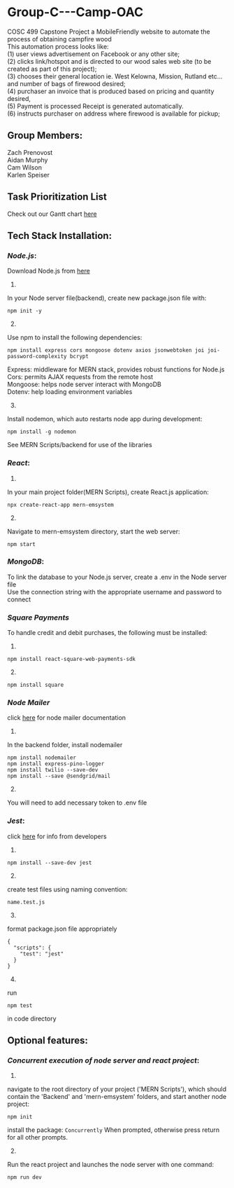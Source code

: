 # Group-C---Camp-OAC
COSC 499 Capstone Project
a MobileFriendly website to automate the process of obtaining campfire wood <br />
This automation process looks like: <br />
(1) user views advertisement on Facebook or any other site; <br />
(2) clicks link/hotspot and is directed to our wood sales web site (to be created as part of this project); <br />
(3) chooses their general location ie. West Kelowna, Mission, Rutland etc... and number of bags of firewood desired; <br />
(4) purchaser an invoice that is produced based on pricing and quantity desired,  <br />
(5) Payment is processed Receipt is generated automatically. <br />
(6) instructs purchaser on address where firewood is available for pickup;<br />

## Group Members:
Zach Prenovost<br />
Aidan Murphy<br />
Cam Wilson<br />
Karlen Speiser<br />

## Task Prioritization List

Check out our Gantt chart [here](https://docs.google.com/spreadsheets/d/18zKV2q8-GVcxCED7rnHJwNiDU7VvHJ5I/edit?usp=sharing&ouid=106485498433338308480&rtpof=true&sd=true)

## Tech Stack Installation:

### ***Node.js***:
Download Node.js from [here](https://nodejs.org/en/download/)

1.
In your Node server file(backend), create new package.json file with: 
```
npm init -y
```
2.
Use npm to install the following dependencies: 
```
npm install express cors mongoose dotenv axios jsonwebtoken joi joi-password-complexity bcrypt 
```
Express: middleware for MERN stack, provides robust functions for Node.js<br />
Cors: permits AJAX requests from the remote host<br />
Mongoose: helps node server interact with MongoDB<br />
Dotenv: help loading environment variables<br />

3.
Install nodemon, which auto restarts node app during development:
```
npm install -g nodemon
```
See MERN Scripts/backend for use of the libraries<br />

### ***React***:

1.
In your main project folder(MERN Scripts), create React.js application:
```
npx create-react-app mern-emsystem
```
2.
Navigate to mern-emsystem directory, start the web server:
```
npm start
```

### ***MongoDB***:

To link the database to your Node.js server, create a .env in the Node server file<br />
Use the connection string with the appropriate username and password to connect<br />


### ***Square Payments***
To handle credit and debit purchases, the following must be installed:

1.
```
npm install react-square-web-payments-sdk
```

2.
```
npm install square
```

### ***Node Mailer***
click [here](https://nodemailer.com/about/) for node mailer documentation

1.
In the backend folder, install nodemailer
```
npm install nodemailer
npm install express-pino-logger
npm install twilio --save-dev
npm install --save @sendgrid/mail
```
2.
You will need to add necessary token to .env file


### ***Jest***:
click [here](https://jestjs.io/docs/getting-started) for info from developers

1. 
```
npm install --save-dev jest
```

2. 
create test files using naming convention:
```
name.test.js
```

3. 
format package.json file appropriately
```
{
  "scripts": {
    "test": "jest"
  }
}
```
4.

run 
```
npm test
``` 
in code directory

## Optional features:
### ***Concurrent execution of node server and react project***:

1.
navigate to the root directory of your project ('MERN Scripts'), which should contain the 'Backend' and 'mern-emsystem' folders, and start another node project:

```
npm init
```

install the package: `Concurrently` When prompted, otherwise press return for all other prompts.

2.
Run the react project and launches the node server with one command:

```
npm run dev

```
